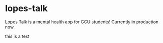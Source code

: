 # lopes-talk
Lopes Talk is a mental health app for GCU students! Currently in production now.

this is a test
